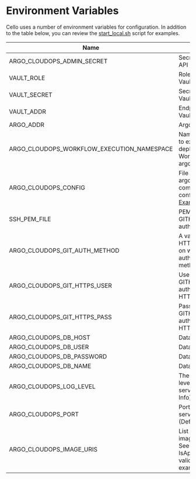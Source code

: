 # Environment Variables

Cello uses a number of environment variables for configuration. In addition to the table below, you can review the [start_local.sh](https://github.com/cello-proj/cello/blob/main/scripts/start_local.sh) script for examples.

| Name                                       | Description                                                                                                                         |
| ------------------------------------------ | ----------------------------------------------------------------------------------------------------------------------------------- |
| ARGO_CLOUDOPS_ADMIN_SECRET                 | Secret for the Cello API                                                                                                    |
| VAULT_ROLE                                 | Role for accessing Vault API                                                                                                        |
| VAULT_SECRET                               | Secret for access Vault instance                                                                                                    |
| VAULT_ADDR                                 | Endpoint for the Vault instance                                                                                                     |
| ARGO_ADDR                                  | Argo Endpoint                                                                                                                       |
| ARGO_CLOUDOPS_WORKFLOW_EXECUTION_NAMESPACE | Namespace to use to execute the deployments in Argo Workflows (Default: argo)                                                       |
| ARGO_CLOUDOPS_CONFIG                       | File that contains argo cloudops command configuration. [Example](https://github.com/cello-proj/cello/blob/main/cello.yaml) |
| SSH_PEM_FILE                               | PEM file to use for GITHUB access authentication                                                                                    |
| ARGO_CLOUDOPS_GIT_AUTH_METHOD              | A value of SSH or HTTPS depending on which authentication method prefered.                                                          |
| ARGO_CLOUDOPS_GIT_HTTPS_USER               | User name for GITHUB access authentication via HTTPS.                                                                               |
| ARGO_CLOUDOPS_GIT_HTTPS_PASS               | Password for GITHUB access authentication via HTTPS.                                                                                |
| ARGO_CLOUDOPS_DB_HOST                      | Database Host                                                                                                                       |
| ARGO_CLOUDOPS_DB_USER                      | Database User                                                                                                                       |
| ARGO_CLOUDOPS_DB_PASSWORD                  | Database Password                                                                                                                   |
| ARGO_CLOUDOPS_DB_NAME                      | Database name                                                                                                                       |
| ARGO_CLOUDOPS_LOG_LEVEL                    | The configured log level for Cello service (Default: Info)                                                                  |
| ARGO_CLOUDOPS_PORT                         | Port which the Cello service listens (Default: 8443)                                                                        |
| ARGO_CLOUDOPS_IMAGE_URIS                   | List of approved image URI patterns. See IsApprovedImageURI validation doc for examples                                             |
